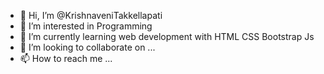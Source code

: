 - 👋 Hi, I’m @KrishnaveniTakkellapati
- 👀 I’m interested in Programming
- 🌱 I’m currently learning web development with HTML CSS Bootstrap Js 
- 💞️ I’m looking to collaborate on ...
- 📫 How to reach me ...

<!---
KrishnaveniTakkellapati/KrishnaveniTakkellapati is a ✨ special ✨ repository because its `README.md` (this file) appears on your GitHub profile.
You can click the Preview link to take a look at your changes.
--->

